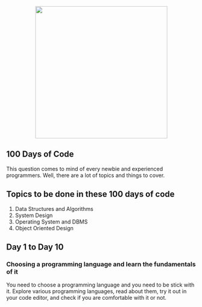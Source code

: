 <div style="text-align:center">
<img src="https://www.raymondlane.com/wp-content/uploads/2020/09/100-days-of-code.jpg" width="350px" />
</div>

##  100 Days of Code
This question comes to mind of every newbie and experienced programmers. Well, there are a lot of topics and things to cover. 

## Topics to be done in these 100 days of code 

<ol>
    <li>Data Structures and Algorithms</li>
    <li>System Design</li>
    <li>Operating System and DBMS</li>
    <li>Object Oriented Design
</ol>


## Day 1 to Day 10 
### Choosing a programming language and learn the fundamentals of it
You need to choose a programming language and you need to be stick with it. Explore various programming languages, read about them, try it out in your code editor, and check if you are comfortable with it or not.
